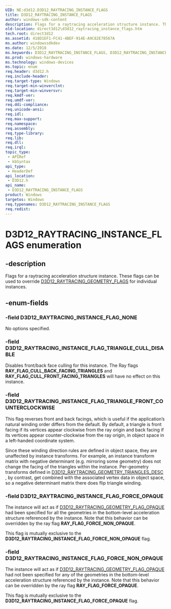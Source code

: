 ```yaml
---
UID: NE:d3d12.D3D12_RAYTRACING_INSTANCE_FLAGS
title: D3D12_RAYTRACING_INSTANCE_FLAGS
author: windows-sdk-content
description: Flags for a raytracing acceleration structure instance. These flags can be used to override D3D12_RAYTRACING_GEOMETRY_FLAGS for individual instances.
old-location: direct3d12\d3d12_raytracing_instance_flags.htm
tech.root: direct3d12
ms.assetid: 418D1EF1-FC41-4BEF-914E-A9C82E78567A
ms.author: windowssdkdev
ms.date: 12/5/2018
ms.keywords: D3D12_RAYTRACING_INSTANCE_FLAGS, D3D12_RAYTRACING_INSTANCE_FLAGS enumeration, D3D12_RAYTRACING_INSTANCE_FLAG_FORCE_NON_OPAQUE, D3D12_RAYTRACING_INSTANCE_FLAG_FORCE_OPAQUE, D3D12_RAYTRACING_INSTANCE_FLAG_NONE, D3D12_RAYTRACING_INSTANCE_FLAG_TRIANGLE_CULL_DISABLE, D3D12_RAYTRACING_INSTANCE_FLAG_TRIANGLE_FRONT_COUNTERCLOCKWISE, d3d12/D3D12_RAYTRACING_INSTANCE_FLAGS, d3d12/D3D12_RAYTRACING_INSTANCE_FLAG_FORCE_NON_OPAQUE, d3d12/D3D12_RAYTRACING_INSTANCE_FLAG_FORCE_OPAQUE, d3d12/D3D12_RAYTRACING_INSTANCE_FLAG_NONE, d3d12/D3D12_RAYTRACING_INSTANCE_FLAG_TRIANGLE_CULL_DISABLE, d3d12/D3D12_RAYTRACING_INSTANCE_FLAG_TRIANGLE_FRONT_COUNTERCLOCKWISE, direct3d12.d3d12_raytracing_instance_flags
ms.prod: windows-hardware
ms.technology: windows-devices
ms.topic: enum
req.header: d3d12.h
req.include-header: 
req.target-type: Windows
req.target-min-winverclnt: 
req.target-min-winversvr: 
req.kmdf-ver: 
req.umdf-ver: 
req.ddi-compliance: 
req.unicode-ansi: 
req.idl: 
req.max-support: 
req.namespace: 
req.assembly: 
req.type-library: 
req.lib: 
req.dll: 
req.irql: 
topic_type:
 - APIRef
 - kbSyntax
api_type:
 - HeaderDef
api_location:
 - D3D12.h
api_name:
 - D3D12_RAYTRACING_INSTANCE_FLAGS
product: Windows
targetos: Windows
req.typenames: D3D12_RAYTRACING_INSTANCE_FLAGS
req.redist: 
---
```


# D3D12_RAYTRACING_INSTANCE_FLAGS enumeration


## -description


Flags for a raytracing acceleration structure instance. These flags can be used to override <a href="http://docs.microsoft.com/windows/desktop/api/d3d12/ne-d3d12-d3d12_raytracing_geometry_flags">D3D12_RAYTRACING_GEOMETRY_FLAGS</a> for individual instances.


## -enum-fields




### -field D3D12_RAYTRACING_INSTANCE_FLAG_NONE

No options specified.


### -field D3D12_RAYTRACING_INSTANCE_FLAG_TRIANGLE_CULL_DISABLE

Disables front/back face culling for this instance.  The Ray flags <b>RAY_FLAG_CULL_BACK_FACING_TRIANGLES</b> and <b>RAY_FLAG_CULL_FRONT_FACING_TRIANGLES</b> will have no effect on this instance. 


### -field D3D12_RAYTRACING_INSTANCE_FLAG_TRIANGLE_FRONT_COUNTERCLOCKWISE

This flag reverses front and back facings, which is useful if the application’s natural winding order differs from the default. By default, a triangle is front facing if its vertices appear clockwise from the ray origin and back facing if its vertices appear counter-clockwise from the ray origin, in object space in a left-handed coordinate system.  

Since these winding direction rules are defined in object space, they are unaffected by instance transforms.  For example, an instance transform matrix with negative determinant (e.g. mirroring some geometry) does not change the facing of the triangles within the instance.  Per-geometry transforms defined in <a href="http://docs.microsoft.com/windows/desktop/api/d3d12/ns-d3d12-d3d12_raytracing_geometry_triangles_desc">D3D12_RAYTRACING_GEOMETRY_TRIANGLES_DESC</a> ,  by contrast,  get combined with the associated vertex data in object space, so a negative determinant matrix there does flip triangle winding.


### -field D3D12_RAYTRACING_INSTANCE_FLAG_FORCE_OPAQUE

The instance will act as if   <a href="http://docs.microsoft.com/windows/desktop/api/d3d12/ne-d3d12-d3d12_raytracing_geometry_flags">D3D12_RAYTRACING_GEOMETRY_FLAG_OPAQUE</a> had been specified for all the geometries in the bottom-level acceleration structure referenced by the instance.  Note that this behavior can be overridden by the ray flag <b>RAY_FLAG_FORCE_NON_OPAQUE</b>.

This flag is mutually exclusive to the <b>D3D12_RAYTRACING_INSTANCE_FLAG_FORCE_NON_OPAQUE</b> flag.


### -field D3D12_RAYTRACING_INSTANCE_FLAG_FORCE_NON_OPAQUE

The instance will act as if <a href="http://docs.microsoft.com/windows/desktop/api/d3d12/ne-d3d12-d3d12_raytracing_geometry_flags">D3D12_RAYTRACING_GEOMETRY_FLAG_OPAQUE</a> had not been specified for any of the geometries in the bottom-level acceleration structure referenced by the instance. Note that this behavior can be overridden by the ray flag <b>RAY_FLAG_FORCE_OPAQUE</b>.

This flag is mutually exclusive to the <b>D3D12_RAYTRACING_INSTANCE_FLAG_FORCE_OPAQUE</b> flag.

